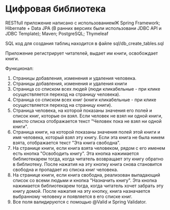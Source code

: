 # Цифровая библиотека

RESTfull приложение написано с использованиемЖ
  Spring Framework;
  Hibernate + Data JPA (В ранних версиях были использовани JDBC API и JDBC Template);
  Maven;
  PostgreSQL;
  Thymeleaf
  
 SQL код для создания таблиц находится в файле sql/db_create_tables.sql
 
 Приложение регистрирует читателей, выдает им книги, освобождает книги.
 
Функционал:
1) Страницы добавления, изменения и удаления человека.
2) Страницы добавления, изменения и удаления книги
3) Страница со списком всех людей (люди кликабельные - при клике осуществляется
переход на страницу человека).
4) Страница со списком всех книг (книги кликабельные - при клике осуществляется
переход на страницу книги).
5) Страница человека, на которой показаны значения его полей и список книг, которые он
взял. Если человек не взял ни одной книги, вместо списка отображается текст "Человек
пока не взял ни одной книги".
6) Страница книги, на которой показаны значения полей этой книги и имя человека,
который взял эту книгу. Если эта книга не была никем взята, отображается текст "Эта
книга свободна".
7) На странице книги, если книга взята человеком, рядом с его именем есть кнопка
"Освободить книгу". Эта кнопка нажимается библиотекарем тогда, когда читатель
возвращает эту книгу обратно в библиотеку. После нажатия на эту кнопку книга снова
становится свободна и пропадает из списка книг человека.
8) На странице книги, если книга свободна, реализован выпадающий список
со всеми людьми и кнопка "Назначить книгу". Эта кнопка нажимается библиотекарем
тогда, когда читатель хочет забрать эту книгу домой. После нажатия на эту кнопку, книга
назначается выбранному человеку и появляется в его списке книг.
9) Все поля валидируются с помощью @Valid и Spring Validator.
